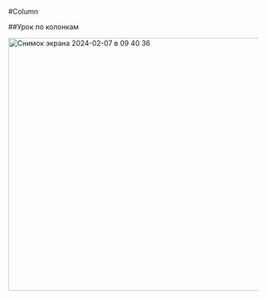 #Column

##Урок по колонкам

<img width="510" alt="Снимок экрана 2024-02-07 в 09 40 36" src="https://github.com/GirlSailor/Flutter_Column/assets/145029043/bd9cbb5d-4b37-47fa-afa1-7ae4d13ff866">
